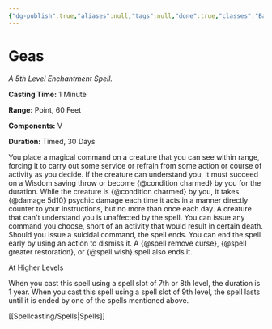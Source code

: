 ```yaml
---
{"dg-publish":true,"aliases":null,"tags":null,"done":true,"classes":"Bard, Cleric, Druid, Paladin, Wizard,","spellLevel":5,"school":"Enchantment","source":"PHB","permalink":"/spells/geas/","dgHomeLink":false,"dgPassFrontmatter":true}
---
```


# Geas
*A 5th Level Enchantment Spell.*

**Casting Time:** 1 Minute

**Range:** Point, 60 Feet

**Components:** V 

**Duration:** Timed, 30 Days

You place a magical command on a creature that you can see within range, forcing it to carry out some service or refrain from some action or course of activity as you decide. If the creature can understand you, it must succeed on a Wisdom saving throw or become {@condition charmed} by you for the duration. While the creature is {@condition charmed} by you, it takes {@damage 5d10} psychic damage each time it acts in a manner directly counter to your instructions, but no more than once each day. A creature that can't understand you is unaffected by the spell.
You can issue any command you choose, short of an activity that would result in certain death. Should you issue a suicidal command, the spell ends.
You can end the spell early by using an action to dismiss it. A {@spell remove curse}, {@spell greater restoration}, or {@spell wish} spell also ends it.

At Higher Levels

When you cast this spell using a spell slot of 7th or 8th level, the duration is 1 year. When you cast this spell using a spell slot of 9th level, the spell lasts until it is ended by one of the spells mentioned above.

[[Spellcasting/Spells|Spells]]